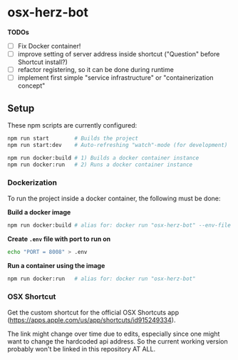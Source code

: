 # osx-herz-bot

**TODOs**
- [ ] Fix Docker container!
- [ ] improve setting of server address inside shortcut ("Question" before Shortcut install?)
- [ ] refactor registering, so it can be done during runtime
- [ ] implement first simple "service infrastructure" or "containerization concept"

## Setup
These npm scripts are currently configured:
```sh
npm run start        # Builds the project
npm run start:dev    # Auto-refreshing "watch"-mode (for development)

npm run docker:build # 1) Builds a docker container instance
npm run docker:run   # 2) Runs a docker container instance
```
### Dockerization
To run the project inside a docker container, the following must be done:

**Build a docker image**
```sh
npm run docker:build # alias for: docker run "osx-herz-bot" --env-file .env
```
**Create `.env` file with port to run on**
```sh
echo "PORT = 8008" > .env
```
**Run a container using the image**
```sh
npm run docker:run   # alias for: docker run "osx-herz-bot"
```

### OSX Shortcut
Get the custom shortcut for the official OSX Shortcuts app (https://apps.apple.com/us/app/shortcuts/id915249334).

The link might change over time due to edits, especially since one might want to change the hardcoded api address.
So the current working version probably won't be linked in this repository AT ALL.

